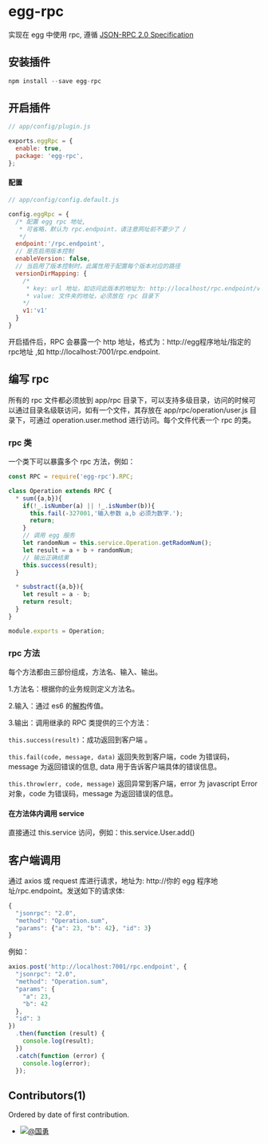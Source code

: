 ### 

egg-rpc
=====

实现在 egg 中使用 rpc, 遵循 [JSON-RPC 2.0 Specification](http://www.jsonrpc.org/specification)

## 安装插件
``` js
npm install --save egg-rpc
```

## 开启插件
```js
// app/config/plugin.js

exports.eggRpc = {
  enable: true,
  package: 'egg-rpc',
};
``` 

#### 配置

``` js 
// app/config/config.default.js

config.eggRpc = {
  /* 配置 egg rpc 地址,
   * 可省略，默认为 rpc.endpoint，请注意网址前不要少了 /
   */ 
  endpoint:'/rpc.endpoint', 
  // 是否启用版本控制 
  enableVersion: false,
  // 当启用了版本控制时，此属性用于配置每个版本对应的路径
  versionDirMapping: {
    /*
     * key: url 地址，如访问此版本的地址为: http://localhost/rpc.endpoint/v1
     * value: 文件夹的地址，必须放在 rpc 目录下
    */
    v1:'v1'
  }
}

```



开启插件后，RPC 会暴露一个 http 地址，格式为：http://egg程序地址/指定的rpc地址 ,如 http://localhost:7001/rpc.endpoint.

## 编写 rpc
所有的 rpc 文件都必须放到 app/rpc 目录下，可以支持多级目录，访问的时候可以通过目录名级联访问，如有一个文件，其存放在 app/rpc/operation/user.js 目录下，可通过 operation.user.method 进行访问。每个文件代表一个 rpc 的类。
 
### rpc 类
一个类下可以暴露多个 rpc 方法，例如：

``` js
const RPC = require('egg-rpc').RPC;

class Operation extends RPC { 
  * sum({a,b}){
    if(!_.isNumber(a) || !_.isNumber(b)){
      this.fail(-327001,'输入参数 a,b 必须为数字.');
      return;
    } 
    // 调用 egg 服务
    let randomNum = this.service.Operation.getRadomNum();
    let result = a + b + randomNum; 
    // 输出正确结果
    this.success(result);
  } 

  * substract({a,b}){
    let result = a - b;
    return result;
  }
}

module.exports = Operation;
```

### rpc 方法

每个方法都由三部份组成，方法名、输入、输出。

1.方法名：根据你的业务规则定义方法名。

2.输入：通过 es6 的[解构](https://developer.mozilla.org/zh-CN/docs/Web/JavaScript/Reference/Operators/Destructuring_assignment)传值。

3.输出：调用继承的 RPC 类提供的三个方法：

`this.success(result)`：成功返回到客户端 。

`this.fail(code, message, data)` 返回失败到客户端，code 为错误码，message 为返回错误的信息, data 用于告诉客户端具体的错误信息。

`this.throw(err, code, message)` 返回异常到客户端，error 为 javascript Error 对象，code 为错误码，message 为返回错误的信息。

#### 在方法体内调用 service

直接通过 this.service 访问，例如：this.service.User.add()

## 客户端调用

通过 axios 或 request 库进行请求，地址为: http://你的 egg 程序地址/rpc.endpoint。发送如下的请求体:

```js
{
  "jsonrpc": "2.0", 
  "method": "Operation.sum",
  "params": {"a": 23, "b": 42}, "id": 3}
}
````

例如：
``` js
axios.post('http://localhost:7001/rpc.endpoint', {
  "jsonrpc": "2.0",
  "method": "Operation.sum",
  "params": {
    "a": 23,
    "b": 42
  },
  "id": 3
})
  .then(function (result) {
    console.log(result);
  })
  .catch(function (error) {
    console.log(error);
  });
```



## Contributors(1)

Ordered by date of first contribution.

- [![](https://avatars0.githubusercontent.com/u/3305041?s=40&v=4)@国勇](http://ygyblog.com) 
 
